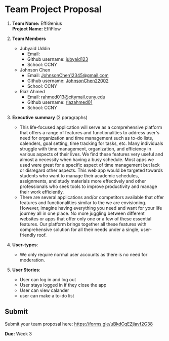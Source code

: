 # Team Project Proposal

1. **Team Name:** EffiGenius                                                                                                  <br>
   **Project Name:** EffiFlow
2. **Team Members**
    - Jubyaid Uddin
      + Email: 
      + Github username: [jubyaid123](https://github.com/jubyaid123)
      + School: CCNY
    - Johnson Chen
      + Email: JohnsonChen12345@gmail.com
      + Github username: [JohnsonChen22002](https://github.com/JohnsonChen22002)
      + School: CCNY
    - Riaz Ahmed
      + Email: rahmed013@citymail.cuny.edu
      + Github username: [riazahmed01](https://github.com/riazahmed01)
      + School: CCNY
3. **Executive summary** (2 paragraphs)
    - This life-focused application will serve as a comprehensive platform that offers a range of features and functionalities to address user's need for organization and time management such as to-do lists, calenders, goal setting, time tracking for tasks, etc. Many individuals struggle with time management, organization, and efficiency in various aspects of their lives. We find these features very useful and almost a necessity when having a busy schedule. Most apps we used were great for a specific aspect of time management but lack or disregard other aspects. This web app would be targeted towards students who want to manage their academic schedules, assignments, and study materials more effectively and other professionals who seek tools to improve productivity and manage their work efficiently.
    - There are several applications and/or competitors available that offer features and functionalities similar to the we are envisioning. However, imagine having everything you need and want for your life journey all in one place. No more juggling between different websites or apps that offer only one or a few of these essential features. Our platform brings together all these features with comprehensive solution for all their needs under a single, user-friendly roof.

5. **User-types**:
    - We only require normal user accounts as there is no need for moderation.
      
6. **User Stories**:
    - User can log in and log out
    - User stays logged in if they close the app
    - User can view calander
    - user can make a to-do list

## Submit

Submit your team proposal here: https://forms.gle/uBkdCqEZjiavf2G38

**Due:** Week 3
